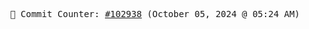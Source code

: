 <p align="center">
    <samp>
        📮 Commit Counter: <a href="https://github.com/Javascript-void0/Javascript-void0/commits/main">#102938</a> (October 05, 2024 @ 05:24 AM)
    </samp>
</p>
